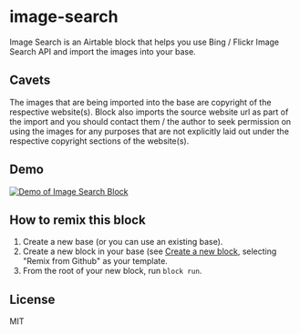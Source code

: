 # image-search

Image Search is an Airtable block that helps you use Bing / Flickr Image Search API and import the images into your base.

## Cavets
The images that are being imported into the base are copyright of the respective website(s). Block also imports the source website url as part of the import and you should contact them / the author to seek permission on using the images for any purposes that are not explicitly laid out under the respective copyright sections of the website(s).

## Demo

[![Demo of Image Search Block](https://img.youtube.com/vi/QvH_vnY3JkI/0.jpg)](https://www.youtube.com/watch?v=QvH_vnY3JkI)

## How to remix this block

1. Create a new base (or you can use an existing base).
2. Create a new block in your base (see [Create a new block](https://airtable.com/developers/blocks/guides/hello-world-tutorial#create-a-new-block),
   selecting "Remix from Github" as your template.
3. From the root of your new block, run `block run`.

## License

MIT
